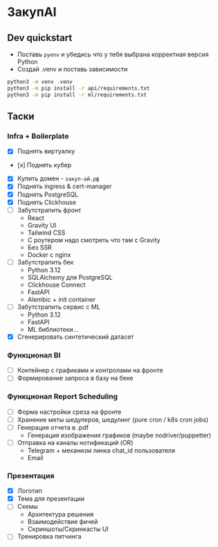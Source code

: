 # ЗакупAI

## Dev quickstart

- Поставь `pyenv` и убедись что у тебя выбрана корректная версия Python
- Создай .venv и поставь зависимости

```bash
python3 -m venv .venv
python3 -m pip install -r api/requirements.txt
python3 -m pip install -r ml/requirements.txt
```

## Таски

### Infra + Boilerplate

- [x] Поднять виртуалку
- [х] Поднять кубер
- [x] Купить домен - `закуп-ай.рф`
- [x] Поднять ingress & cert-manager
- [x] Поднять PostgreSQL
- [x] Поднять Clickhouse
- [ ] Забутстрапить фронт
  - React
  - Gravity UI
  - Tailwind CSS
  - C роутером надо смотреть что там с Gravity
  - Без SSR
  - Docker с nginx
- [ ] Забутстрапить бек
  - Python 3.12
  - SQLAlchemy для PostgreSQL
  - Clickhouse Connect
  - FastAPI
  - Alembic + init container
- [ ] Забутстрапить сервис с ML
  - Python 3.12
  - FastAPI
  - ML библиотеки...
- [x] Сгенерировать синтетический датасет

### Функционал BI

- [ ] Контейнер с графиками и контролами на фронте
- [ ] Формирование запроса в базу на беке

### Функционал Report Scheduling

- [ ] Форма настройки среза на фронте
- [ ] Хранение меты шедулеров, шедулинг (pure cron / k8s cron jobs)
- [ ] Генерация отчета в .pdf
  - Генерация изображения графиков (maybe nodriver/puppetter)
- [ ] Отправка на каналы нотификаций (OR)
  - Telegram + механизм линка chat_id пользователя
  - Email

### Презентация

- [x] Логотип
- [x] Тема для презентации
- [ ] Схемы
  - Архитектура решения
  - Взаимодействие фичей
  - Скриншоты/Скринкасты UI
- [ ] Тренировка питчинга
